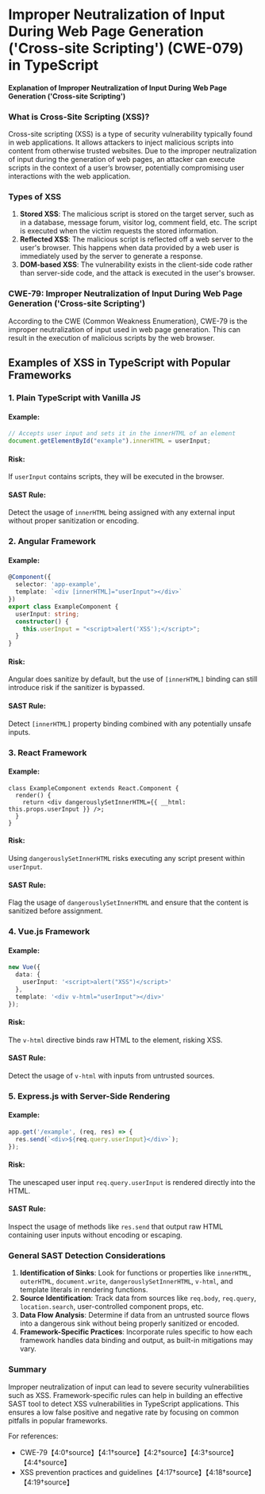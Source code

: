 # Improper Neutralization of Input During Web Page Generation ('Cross-site Scripting') (CWE-079) in TypeScript

#### Explanation of Improper Neutralization of Input During Web Page Generation ('Cross-site Scripting')

### What is Cross-Site Scripting (XSS)?
Cross-site scripting (XSS) is a type of security vulnerability typically found in web applications. It allows attackers to inject malicious scripts into content from otherwise trusted websites. Due to the improper neutralization of input during the generation of web pages, an attacker can execute scripts in the context of a user’s browser, potentially compromising user interactions with the web application.

### Types of XSS
1. **Stored XSS**: The malicious script is stored on the target server, such as in a database, message forum, visitor log, comment field, etc. The script is executed when the victim requests the stored information.
2. **Reflected XSS**: The malicious script is reflected off a web server to the user's browser. This happens when data provided by a web user is immediately used by the server to generate a response.
3. **DOM-based XSS**: The vulnerability exists in the client-side code rather than server-side code, and the attack is executed in the user's browser.

### CWE-79: Improper Neutralization of Input During Web Page Generation ('Cross-site Scripting')
According to the CWE (Common Weakness Enumeration), CWE-79 is the improper neutralization of input used in web page generation. This can result in the execution of malicious scripts by the web browser.

## Examples of XSS in TypeScript with Popular Frameworks

### 1. Plain TypeScript with Vanilla JS

#### Example:
```typescript
// Accepts user input and sets it in the innerHTML of an element
document.getElementById("example").innerHTML = userInput;
```
#### Risk:
If `userInput` contains scripts, they will be executed in the browser.

#### SAST Rule:
Detect the usage of `innerHTML` being assigned with any external input without proper sanitization or encoding.

### 2. Angular Framework

#### Example:
```typescript
@Component({
  selector: 'app-example',
  template: `<div [innerHTML]="userInput"></div>`
})
export class ExampleComponent {
  userInput: string;
  constructor() {
    this.userInput = "<script>alert('XSS');</script>";
  }
}
```
#### Risk:
Angular does sanitize by default, but the use of `[innerHTML]` binding can still introduce risk if the sanitizer is bypassed.

#### SAST Rule:
Detect `[innerHTML]` property binding combined with any potentially unsafe inputs.

### 3. React Framework

#### Example:
```tsx
class ExampleComponent extends React.Component {
  render() {
    return <div dangerouslySetInnerHTML={{ __html: this.props.userInput }} />;
  }
}
```
#### Risk:
Using `dangerouslySetInnerHTML` risks executing any script present within `userInput`.

#### SAST Rule:
Flag the usage of `dangerouslySetInnerHTML` and ensure that the content is sanitized before assignment.

### 4. Vue.js Framework

#### Example:
```typescript
new Vue({
  data: {
    userInput: '<script>alert("XSS")</script>'
  },
  template: '<div v-html="userInput"></div>'
});
```
#### Risk:
The `v-html` directive binds raw HTML to the element, risking XSS.

#### SAST Rule:
Detect the usage of `v-html` with inputs from untrusted sources.

### 5. Express.js with Server-Side Rendering

#### Example:
```typescript
app.get('/example', (req, res) => {
  res.send(`<div>${req.query.userInput}</div>`);
});
```
#### Risk:
The unescaped user input `req.query.userInput` is rendered directly into the HTML.

#### SAST Rule:
Inspect the usage of methods like `res.send` that output raw HTML containing user inputs without encoding or escaping.

### General SAST Detection Considerations
1. **Identification of Sinks**: Look for functions or properties like `innerHTML`, `outerHTML`, `document.write`, `dangerouslySetInnerHTML`, `v-html`, and template literals in rendering functions.
2. **Source Identification**: Track data from sources like `req.body`, `req.query`, `location.search`, user-controlled component props, etc.
3. **Data Flow Analysis**: Determine if data from an untrusted source flows into a dangerous sink without being properly sanitized or encoded.
4. **Framework-Specific Practices**: Incorporate rules specific to how each framework handles data binding and output, as built-in mitigations may vary.

### Summary
Improper neutralization of input can lead to severe security vulnerabilities such as XSS. Framework-specific rules can help in building an effective SAST tool to detect XSS vulnerabilities in TypeScript applications. This ensures a low false positive and negative rate by focusing on common pitfalls in popular frameworks.

For references:
- CWE-79【4:0†source】【4:1†source】【4:2†source】【4:3†source】【4:4†source】
- XSS prevention practices and guidelines【4:17†source】【4:18†source】【4:19†source】